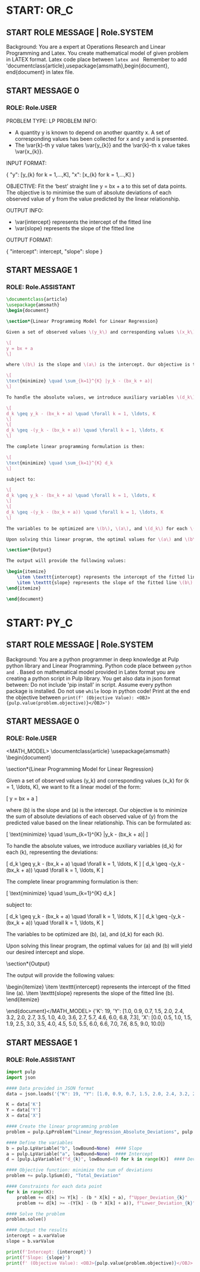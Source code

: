 # START: OR_C 
## START ROLE MESSAGE | Role.SYSTEM 
Background: You are a expert at Operations Research and Linear Programming and Latex. You create mathematical model of given problem in LATEX format. Latex code place between ```latex and ``` Remember to add 'documentclass{article},usepackage{amsmath},begin{document}, end{document} in latex file. 
## START MESSAGE 0 
### ROLE: Role.USER
<DESCRIPTION>
PROBLEM TYPE: LP
PROBLEM INFO:

- A quantity y is known to depend on another quantity x. A set of corresponding values has been collected for x and y and is presented.
- The \var{k}-th y value takes \var{y_{k}} and the \var{k}-th x value takes \var{x_{k}}.

INPUT FORMAT:

{
    "y": [y_{k} for k = 1,...,K],
    "x": [x_{k} for k = 1,...,K]
}


OBJECTIVE: Fit the ‘best’ straight line y = bx + a to this set of data points. The objective is to minimise the sum of absolute deviations of each observed value of y from the value predicted by the linear relationship.

OUTPUT INFO:

- \var{intercept} represents the intercept of the fitted line
- \var{slope} represents the slope of the fitted line

OUTPUT FORMAT:

{
    "intercept": intercept,
    "slope": slope
}
</DESCRIPTION>


## START MESSAGE 1 
### ROLE: Role.ASSISTANT
```latex
\documentclass{article}
\usepackage{amsmath}
\begin{document}

\section*{Linear Programming Model for Linear Regression}

Given a set of observed values \(y_k\) and corresponding values \(x_k\) for \(k = 1, \ldots, K\), we want to fit a linear model of the form:

\[
y = bx + a
\]

where \(b\) is the slope and \(a\) is the intercept. Our objective is to minimize the sum of absolute deviations of each observed value of \(y\) from the predicted value based on the linear relationship. This can be formulated as:

\[
\text{minimize} \quad \sum_{k=1}^{K} |y_k - (bx_k + a)|
\]

To handle the absolute values, we introduce auxiliary variables \(d_k\) for each \(k\), representing the deviations:

\[
d_k \geq y_k - (bx_k + a) \quad \forall k = 1, \ldots, K
\]
\[
d_k \geq -(y_k - (bx_k + a)) \quad \forall k = 1, \ldots, K
\]

The complete linear programming formulation is then:

\[
\text{minimize} \quad \sum_{k=1}^{K} d_k
\]

subject to:

\[
d_k \geq y_k - (bx_k + a) \quad \forall k = 1, \ldots, K
\]
\[
d_k \geq -(y_k - (bx_k + a)) \quad \forall k = 1, \ldots, K
\]

The variables to be optimized are \(b\), \(a\), and \(d_k\) for each \(k\). 

Upon solving this linear program, the optimal values for \(a\) and \(b\) will yield our desired intercept and slope.

\section*{Output}

The output will provide the following values:

\begin{itemize}
    \item \texttt{intercept} represents the intercept of the fitted line \(a\).
    \item \texttt{slope} represents the slope of the fitted line \(b\).
\end{itemize}

\end{document}
```

# START: PY_C 
## START ROLE MESSAGE | Role.SYSTEM 
Background: You are a python programmer in deep knowledge at Pulp python library and Linear Programming. Python code place between ```python and ```. Based on mathematical model provided in Latex format you are creating a python script in Pulp library. You get also data in json format between: <DATA></DATA> Do not include 'pip install' in script. Assume every python package is installed. Do not use `while` loop in python code! Print at the end the objective between <OBJ></OBJ> `print(f' (Objective Value): <OBJ>{pulp.value(problem.objective)}</OBJ>')` 
## START MESSAGE 0 
### ROLE: Role.USER
<MATH_MODEL>
\documentclass{article}
\usepackage{amsmath}
\begin{document}

\section*{Linear Programming Model for Linear Regression}

Given a set of observed values \(y_k\) and corresponding values \(x_k\) for \(k = 1, \ldots, K\), we want to fit a linear model of the form:

\[
y = bx + a
\]

where \(b\) is the slope and \(a\) is the intercept. Our objective is to minimize the sum of absolute deviations of each observed value of \(y\) from the predicted value based on the linear relationship. This can be formulated as:

\[
\text{minimize} \quad \sum_{k=1}^{K} |y_k - (bx_k + a)|
\]

To handle the absolute values, we introduce auxiliary variables \(d_k\) for each \(k\), representing the deviations:

\[
d_k \geq y_k - (bx_k + a) \quad \forall k = 1, \ldots, K
\]
\[
d_k \geq -(y_k - (bx_k + a)) \quad \forall k = 1, \ldots, K
\]

The complete linear programming formulation is then:

\[
\text{minimize} \quad \sum_{k=1}^{K} d_k
\]

subject to:

\[
d_k \geq y_k - (bx_k + a) \quad \forall k = 1, \ldots, K
\]
\[
d_k \geq -(y_k - (bx_k + a)) \quad \forall k = 1, \ldots, K
\]

The variables to be optimized are \(b\), \(a\), and \(d_k\) for each \(k\). 

Upon solving this linear program, the optimal values for \(a\) and \(b\) will yield our desired intercept and slope.

\section*{Output}

The output will provide the following values:

\begin{itemize}
    \item \texttt{intercept} represents the intercept of the fitted line \(a\).
    \item \texttt{slope} represents the slope of the fitted line \(b\).
\end{itemize}

\end{document}</MATH_MODEL>
<DATA>
{'K': 19, 'Y': [1.0, 0.9, 0.7, 1.5, 2.0, 2.4, 3.2, 2.0, 2.7, 3.5, 1.0, 4.0, 3.6, 2.7, 5.7, 4.6, 6.0, 6.8, 7.3], 'X': [0.0, 0.5, 1.0, 1.5, 1.9, 2.5, 3.0, 3.5, 4.0, 4.5, 5.0, 5.5, 6.0, 6.6, 7.0, 7.6, 8.5, 9.0, 10.0]}</DATA>


## START MESSAGE 1 
### ROLE: Role.ASSISTANT
```python
import pulp
import json

#### Data provided in JSON format
data = json.loads('{"K": 19, "Y": [1.0, 0.9, 0.7, 1.5, 2.0, 2.4, 3.2, 2.0, 2.7, 3.5, 1.0, 4.0, 3.6, 2.7, 5.7, 4.6, 6.0, 6.8, 7.3], "X": [0.0, 0.5, 1.0, 1.5, 1.9, 2.5, 3.0, 3.5, 4.0, 4.5, 5.0, 5.5, 6.0, 6.6, 7.0, 7.6, 8.5, 9.0, 10.0]}')

K = data['K']
Y = data['Y']
X = data['X']

#### Create the linear programming problem
problem = pulp.LpProblem("Linear_Regression_Absolute_Deviations", pulp.LpMinimize)

#### Define the variables
b = pulp.LpVariable("b", lowBound=None)  #### Slope
a = pulp.LpVariable("a", lowBound=None)  #### Intercept
d = [pulp.LpVariable(f"d_{k}", lowBound=0) for k in range(K)]  #### Deviations

#### Objective function: minimize the sum of deviations
problem += pulp.lpSum(d), "Total_Deviation"

#### Constraints for each data point
for k in range(K):
    problem += d[k] >= Y[k] - (b * X[k] + a), f"Upper_Deviation_{k}"
    problem += d[k] >= -(Y[k] - (b * X[k] + a)), f"Lower_Deviation_{k}"

#### Solve the problem
problem.solve()

#### Output the results
intercept = a.varValue
slope = b.varValue

print(f'Intercept: {intercept}')
print(f'Slope: {slope}')
print(f' (Objective Value): <OBJ>{pulp.value(problem.objective)}</OBJ>')
```

